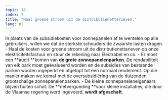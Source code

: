 ```yaml
---
topic: 18
index: 7
title: "Haal groene stroom uit de distributienettarieven."
lang: nl
---
```

In plaats van de subsidiekosten voor zonnepanelen af te wentelen op alle
gebruikers, willen we dat de sterkste schouders de zwaarste lasten dragen.
\- Haal de kosten voor groene stroom uit de distributienettarieven op onze
elektriciteitsfactuur en stuur de rekening naar Electrabel en co.
\- Er moet een **audit **komen van **de grote** **zonnepanelenparken**. De
rendabiliteit van elk park moet geëvalueerd worden en de subsidies van
bestaande parken worden ingeperkt en afgetopt tot een normaal rendement. Op
die manier maken we komaf met de oversubsidiëring van de duizenden
grootschalige zonnepanelenparken.
\- De kleine zonnepaneleneigenaars blijven buiten schot. De **netvergoeding
**voor kleine installaties, die door de Vlaamse regering werd ingevoerd,
**wordt afgeschaft**.
